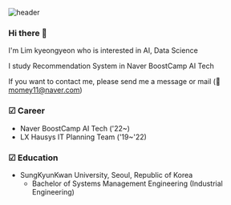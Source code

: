 ![header](https://capsule-render.vercel.app/api?type=soft&color=6667AB&height=100&section=header&text=😅&fontSize=35&animation=twinkling&fontColor=ffffff)


### Hi there 👋

I'm Lim kyeongyeon who is interested in AI, Data Science

I study Recommendation System in Naver BoostCamp AI Tech

If you want to contact me, please send me a message or mail (📧 momey11@naver.com)

### ☑ Career
- Naver BoostCamp AI Tech ('22~)
- LX Hausys IT Planning Team ('19~'22)

### ☑ Education
- SungKyunKwan University, Seoul, Republic of Korea
  - Bachelor of Systems Management Engineering (Industrial Engineering)

<!--
**readymadelife/readymadelife** is a ✨ _special_ ✨ repository because its `README.md` (this file) appears on your GitHub profile.

Here are some ideas to get you started:

- 🔭 I’m currently working on ...
- 🌱 I’m currently learning ...
- 👯 I’m looking to collaborate on ...
- 🤔 I’m looking for help with ...
- 💬 Ask me about ...
- 📫 How to reach me: ...
- 😄 Pronouns: ...
- ⚡ Fun fact: ...
-->

